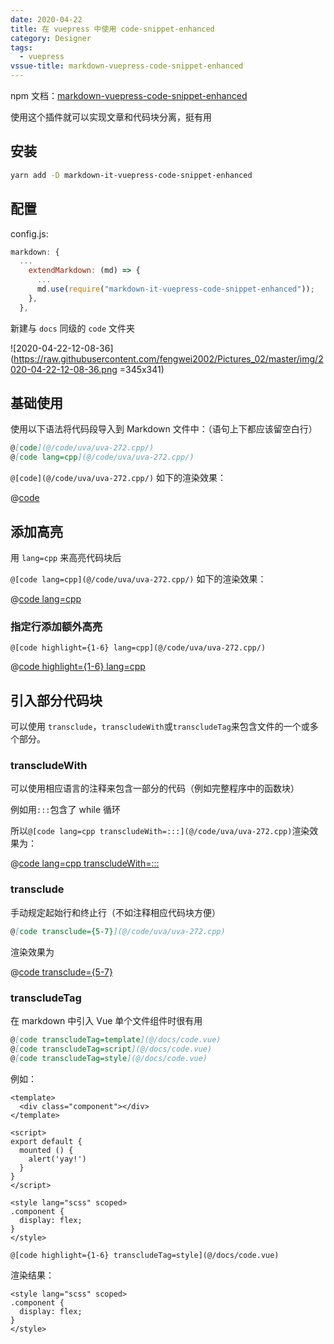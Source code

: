 ```yaml
---
date: 2020-04-22
title: 在 vuepress 中使用 code-snippet-enhanced
category: Designer
tags:
  - vuepress
vssue-title: markdown-vuepress-code-snippet-enhanced
---
```


npm 文档：[markdown-vuepress-code-snippet-enhanced](https://www.npmjs.com/package/markdown-it-vuepress-code-snippet-enhanced)
<!-- more -->
使用这个插件就可以实现文章和代码块分离，挺有用
## 安装

```sh
yarn add -D markdown-it-vuepress-code-snippet-enhanced
```

## 配置

config.js:

```js
markdown: {
  ...
    extendMarkdown: (md) => {
      ...
      md.use(require("markdown-it-vuepress-code-snippet-enhanced"));
    },
  },
```
新建与 `docs` 同级的 `code` 文件夹

![2020-04-22-12-08-36](https://raw.githubusercontent.com/fengwei2002/Pictures_02/master/img/2020-04-22-12-08-36.png =345x341)

## 基础使用

使用以下语法将代码段导入到 Markdown 文件中：（语句上下都应该留空白行）

```markdown
@[code](@/code/uva/uva-272.cpp/)
@[code lang=cpp](@/code/uva/uva-272.cpp/)
```

`@[code](@/code/uva/uva-272.cpp/)` 如下的渲染效果：

@[code](@/code/uva/uva-272.cpp/)

## 添加高亮

用 `lang=cpp` 来高亮代码块后

`@[code lang=cpp](@/code/uva/uva-272.cpp/)` 如下的渲染效果：

@[code lang=cpp](@/code/uva/uva-272.cpp/)

### 指定行添加额外高亮

`@[code highlight={1-6} lang=cpp](@/code/uva/uva-272.cpp/)`

@[code highlight={1-6} lang=cpp](@/code/uva/uva-272.cpp/)

## 引入部分代码块

可以使用 `transclude`，`transcludeWith`或`transcludeTag`来包含文件的一个或多个部分。

### transcludeWith

可以使用相应语言的注释来包含一部分的代码（例如完整程序中的函数块）

例如用`:::`包含了 while 循环

所以`@[code lang=cpp transcludeWith=:::](@/code/uva/uva-272.cpp)`渲染效果为：

@[code lang=cpp transcludeWith=:::](@/code/uva/uva-272.cpp)

### transclude

手动规定起始行和终止行（不如注释相应代码块方便）

```markdown
@[code transclude={5-7}](@/code/uva/uva-272.cpp)
```

渲染效果为

@[code transclude={5-7}](@/code/uva/uva-272.cpp)

### transcludeTag

在 markdown 中引入 Vue 单个文件组件时很有用

```markdown
@[code transcludeTag=template](@/docs/code.vue)
@[code transcludeTag=script](@/docs/code.vue)
@[code transcludeTag=style](@/docs/code.vue)
```

例如：

```vue
<template>
  <div class="component"></div>
</template>
 
<script>
export default {
  mounted () {
    alert('yay!')
  }
}
</script> 
 
<style lang="scss" scoped>
.component {
  display: flex;
}
</style> 
```

`@[code highlight={1-6} transcludeTag=style](@/docs/code.vue)`

渲染结果：

```vue
<style lang="scss" scoped>
.component {
  display: flex;
}
</style>
```
